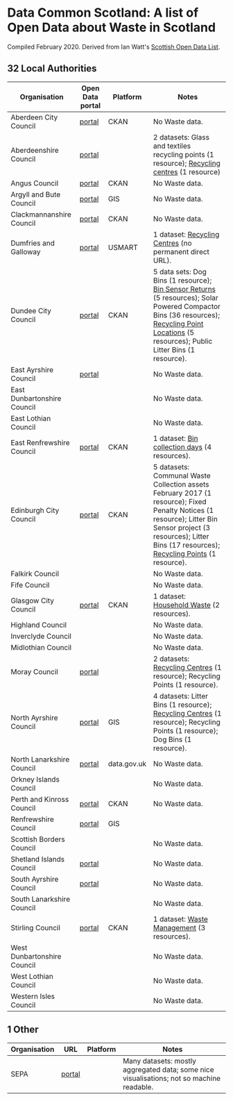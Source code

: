 # Data Common Scotland: A list of Open Data about Waste in Scotland

Compiled February 2020. 
Derived from Ian Watt's [Scottish Open Data List](https://github.com/watty62/SOD).


## 32 Local Authorities

Organisation|Open Data portal|Platform|Notes
---|---|---|---
Aberdeen City Council|[portal](http://data.aberdeencity.gov.uk)|CKAN|No Waste data.
Aberdeenshire Council|[portal](https://www.aberdeenshire.gov.uk/online/open-data/)||2 datasets: Glass and textiles recycling points (1 resource); [Recycling centres](https://www.aberdeenshire.gov.uk/online/open-data/) (1 resource)
Angus Council|[portal](http://opendata.angus.gov.uk)|CKAN|No Waste data.
Argyll and Bute Council|[portal](https://data-argyll-bute.opendata.arcgis.com/) |GIS|No Waste data.
Clackmannanshire Council| [portal](http://gis.clacksweb.org.uk)|CKAN|No Waste data.
Dumfries and Galloway|[portal](https://usmart.io/#/org/dumgal/)|USMART|1 dataset: [Recycling Centres](https://usmart.io/#/org/dumgal/discovery/discovery-view-detail/a423ccc2-51e4-4a86-af72-649e3ef991c1) (no permanent direct URL).
Dundee City Council|[portal](https://data.dundeecity.gov.uk/dataset)|CKAN|5 data sets: Dog Bins (1 resource); [Bin Sensor Returns](https://data.dundeecity.gov.uk/dataset/bin-sensor-returns) (5 resources); Solar Powered Compactor Bins (36 resources); [Recycling Point Locations](https://data.dundeecity.gov.uk/dataset/recycling-facility-locations) (5 resources); Public Litter Bins (1 resource).
East Ayrshire Council|[portal](https://www.east-ayrshire.gov.uk/CouncilAndGovernment/About-the-Council/Information-and-statistics/Open-Data.aspx)||No Waste data.
East Dunbartonshire Council|||No Waste data.
East Lothian Council|||No Waste data.
East Renfrewshire Council|[portal](https://data.gov.uk/publisher/east-renfrewshire-council)|CKAN|1 dataset: [Bin collection days](https://ckan.publishing.service.gov.uk/dataset/bin-collection-days) (4 resources).
Edinburgh City Council| [portal](https://edinburghopendata.info)|CKAN|5 datasets: Communal Waste Collection assets February 2017 (1 resource); Fixed Penalty Notices (1 resource); Litter Bin Sensor project (3 resources); Litter Bins (17 resources); [Recycling Points](https://data.edinburghopendata.info/dataset/recycling-points) (1 resource).
Falkirk Council|||No Waste data.
Fife Council|||No Waste data.
Glasgow City Council| [portal](https://data.glasgow.gov.uk)|CKAN|1 dataset: [Household Waste](https://data.glasgow.gov.uk/dataset/household-waste) (2 resources).
Highland Council|||No Waste data.
Inverclyde Council|||No Waste data.
Midlothian Council|||No Waste data.
Moray Council|[portal](http://www.moray.gov.uk/moray_standard/page_110140.html)||2 datasets: [Recycling Centres](http://www.moray.gov.uk/moray_standard/page_110140.html) (1 resource); Recycling Points (1 resource).
North Ayrshire Council|[portal](https://maps-north-ayrshire.opendata.arcgis.com)|GIS|4 datasets: Litter Bins (1 resource); [Recycling Centres](https://maps-north-ayrshire.opendata.arcgis.com/datasets/recycling-centres) (1 resource); Recycling Points (1 resource); Dog Bins (1 resource).
North Lanarkshire Council|[portal](https://data.gov.uk/search?q=%22North+Lanarkshire%22)|data.gov.uk|No Waste data.
Orkney Islands Council|||No Waste data.
Perth and Kinross Council|[portal](https://data.pkc.gov.uk/dataset) |CKAN|No Waste data.
Renfrewshire Council|[portal](http://data-ren.opendata.arcgis.com/search)|GIS|
Scottish Borders Council|||No Waste data.
Shetland Islands Council|[portal](https://www.shetland.gov.uk/information-rights/OpenData.asp)||No Waste data.
South Ayrshire Council|[portal](https://www.south-ayrshire.gov.uk/opendata/)||No Waste data.
South Lanarkshire Council|||No Waste data.
Stirling Council|[portal](https://data.stirling.gov.uk/dataset)|CKAN|1 dataset: [Waste Management](https://data.stirling.gov.uk/dataset/waste-management) (3 resources).
West Dunbartonshire Council|||No Waste data.
West Lothian Council|||No Waste data.
Western Isles Council|||No Waste data.

## 1 Other

Organisation|URL|Platform|Notes
---|---|---|---
SEPA|[portal](https://www.sepa.org.uk/environment/waste/)||Many datasets: mostly aggregated data; some nice visualisations; not so machine readable.






